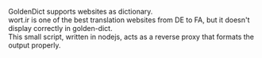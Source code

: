 GoldenDict supports websites as dictionary.  
wort.ir is one of the best translation websites from DE to FA, but it doesn't display correctly in golden-dict.  
This small script, written in nodejs, acts as a reverse proxy that formats the output properly.
